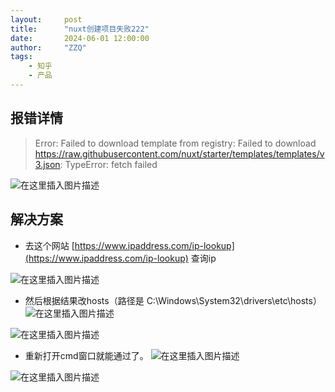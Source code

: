 ```yaml
---
layout:     post
title:      "nuxt创建项目失败222"
date:       2024-06-01 12:00:00
author:     "ZZQ"
tags:
    - 知乎
    - 产品
---
```


## 报错详情
>Error: Failed to download template from registry: Failed to download https://raw.githubusercontent.com/nuxt/starter/templates/templates/v3.json: TypeError: fetch failed


![在这里插入图片描述](https://i-blog.csdnimg.cn/blog_migrate/547f5247c444b4c87899cf31f4a883a3.png)


## 解决方案

- 去这个网站 [https://www.ipaddress.com/ip-lookup](https://www.ipaddress.com/ip-lookup) 查询ip

![在这里插入图片描述](https://i-blog.csdnimg.cn/blog_migrate/47a928ecb87d4b32d075302141faab73.png)
- 然后根据结果改hosts（路径是 C:\Windows\System32\drivers\etc\hosts）
![在这里插入图片描述](https://i-blog.csdnimg.cn/blog_migrate/6f419069ee3f48315bb5f32246bc7d9f.png)

![在这里插入图片描述](https://i-blog.csdnimg.cn/blog_migrate/52c29e34021051d7f5dc7f8645bb25d2.png)
- 重新打开cmd窗口就能通过了。
![在这里插入图片描述](https://i-blog.csdnimg.cn/blog_migrate/7ab76700cb9f7306ddc147ab180f9e5c.png)

![在这里插入图片描述](https://i-blog.csdnimg.cn/blog_migrate/3e1a015b688eee5f48a59dc1bd7f276c.png)
